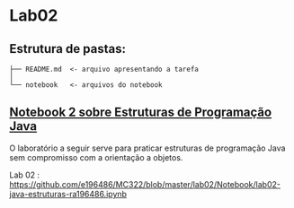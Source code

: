 # Lab02
## Estrutura de pastas:

```
├── README.md  <- arquivo apresentando a tarefa
│
└── notebook   <- arquivos do notebook
```

## [Notebook 2 sobre Estruturas de Programação Java](https://github.com/e196486/MC322/tree/master/lab02/Notebook) 

O laboratório a seguir serve para praticar estruturas de programação Java sem compromisso com a orientação a objetos.

Lab 02 : https://github.com/e196486/MC322/blob/master/lab02/Notebook/lab02-java-estruturas-ra196486.ipynb 
